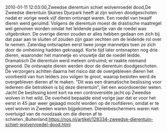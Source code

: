 2010-01-11 12:03:00,Zweedse dierentuin schiet wolvenroedel dood,De Zweedse dierentuin Skanes Djurpark heeft al zijn wolven doodgeschoten nadat er vorige week vijf dieren ontsnapt waren. Een roedel van twaalf dieren werd geruimd. Volgens de dierentuin moest de drastische maatregel wel genomen worden omdat het leidende paartje van de roedel was uitgebroken. De overige dieren zouden er alles hebben gedaan om zich bij dat paar aan te sluiten of zouden zijn gaan vechten om de leidende rol over te nemen. Zaterdag ontsnapten eerst twee jonge mannetjes toen ze zich door de omheining hadden geknaagd. Korte tijd later ontsnapten nog drie dieren, waaronder het mannetje en vrouwtje dat de roedel leidde. Dramatisch De dierentuin werd meteen ontruimd; er raakte niemand gewond. De ontsnapte dieren werden door de dierentuin doodgeschoten. De verzorgers achtten daarna het risico dat de overgebleven dieren het voorbeeld van hun leiders zou volgen te groot, waarop besloten werd de overgebleven dieren af te maken. "Dit was een dramatische beslissing voor iedereen die betrokken is bij deze dierentuin", liet een woordvoerder weten. Jacht De beslissing komt kort na een controversiële jacht op Zweedse wolven in het wild. De overheid bepaalde eind vorige jaar dat er voor het eerst in 45 jaar weer gejaagd mocht worden op de roofdieren, omdat er te veel wolven in Zweden waren bijgekomen. Dierenbeschermers waren niet overtuigd van de noodzaak om die dieren af te schieten.,Buitenland,https://nos.nl/artikel/128334-zweedse-dierentuin-schiet-wolvenroedel-dood.html